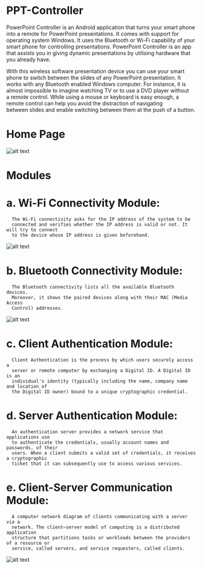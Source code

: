 # PPT-Controller
PowerPoint Controller is an Android application that turns your smart phone into a remote for PowerPoint presentations. It comes with support for operating system Windows. It uses the Bluetooth or Wi-Fi capability of your smart phone for controlling presentations. PowerPoint Controller is an app that assists you in giving dynamic presentations by utilising hardware that you already have.


With this wireless software presentation device you can use your smart phone to switch between the slides of any PowerPoint presentation. It works with any Bluetooth enabled Windows computer. For instance, it is almost impossible to imagine watching TV or to use a DVD player without a remote control. While using a mouse or keyboard is easy enough, a remote control can help you avoid the distraction of navigating between slides and enable switching between them at the push of a button.

# Home Page
![alt text](https://github.com/PradeepTammali/PPT-Controller/blob/master/Screens/HomePage.png)


# Modules
   # a. Wi-Fi Connectivity Module:
      The Wi-Fi connectivity asks for the IP address of the system to be
      connected and verifies whether the IP address is valid or not. It will try to connect
      to the device whose IP address is given beforehand.
      
![alt text](https://github.com/PradeepTammali/PPT-Controller/blob/master/Screens/WiFiConnectivityPage.png)
      
   # b. Bluetooth Connectivity Module:
      The Bluetooth connectivity lists all the available Bluetooth devices.
      Moreover, it shows the paired devices along with their MAC (Media Access
      Control) addresses.
      
![alt text](https://github.com/PradeepTammali/PPT-Controller/blob/master/Screens/BluetoothConnectivityPage.png)
      
   # c. Client Authentication Module:
      Client Authentication is the process by which users securely access a
      server or remote computer by exchanging a Digital ID. A Digital ID is an
      individual's identity (typically including the name, company name and location of
      the Digital ID owner) bound to a unique cryptographic credential.
   # d. Server Authentication Module:
      An authentication server provides a network service that applications use
      to authenticate the credentials, usually account names and passwords, of their
      users. When a client submits a valid set of credentials, it receives a cryptographic
      ticket that it can subsequently use to access various services.
   # e. Client-Server Communication Module:
      A computer network diagram of clients communicating with a server via a
      network. The client–server model of computing is a distributed application
      structure that partitions tasks or workloads between the providers of a resource or
      service, called servers, and service requesters, called clients.


![alt text](https://github.com/PradeepTammali/PPT-Controller/blob/master/Screens/ControlsPage.png)
